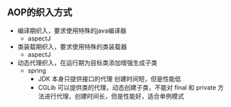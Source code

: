 
## AOP的织入方式
* 编译期织入，要求使用特殊的java编译器
    * aspectJ
* 类装载期织入，要求使用特殊的类装载器
    * aspectJ
* 动态代理织入，在运行期为目标类添加增强生成子类
    * spring
        * JDK 本身只提供接口的代理  创建时间短，但是性能低
        * CGLib 可以提供类的代理，动态创建子类，不能对 final 和 private 方法进行代理，创建时间长，但是性能好，适合单例模式   







